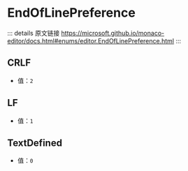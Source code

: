 # EndOfLinePreference

<backTop />
        
::: details 原文链接
https://microsoft.github.io/monaco-editor/docs.html#enums/editor.EndOfLinePreference.html
:::


## CRLF
- 值：`2`

## LF
- 值：`1`

## TextDefined
- 值：`0`
